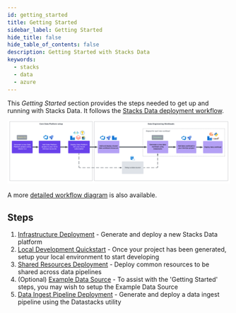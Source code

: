 ```yaml
---
id: getting_started
title: Getting Started
sidebar_label: Getting Started
hide_title: false
hide_table_of_contents: false
description: Getting Started with Stacks Data
keywords:
  - stacks
  - data
  - azure
---
```


This _Getting Started_ section provides the steps needed to get up and running with Stacks Data. It follows the [Stacks Data deployment workflow](../architecture/architecture_data_azure.md).

![Stacks Data workflow - high-level](../images/stacks-data-workflow-high-level.png)

A more [detailed workflow diagram](../architecture/architecture_data_azure.md#detailed-workflow) is also available.

## Steps

1. [Infrastructure Deployment](core_data_platform_deployment.md) - Generate and deploy a new Stacks Data platform
2. [Local Development Quickstart](dev_quickstart_data_azure.md) - Once your project has been generated, setup your local environment to start developing
3. [Shared Resources Deployment](shared_resources_deployment_azure.md) - Deploy common resources to be shared across data pipelines
4. (Optional) [Example Data Source](example_data_source.md) - To assist with the 'Getting Started' steps, you may wish to setup the Example Data Source
5. [Data Ingest Pipeline Deployment](etl_pipelines_deployment_azure.md) - Generate and deploy a data ingest pipeline using the Datastacks utility
